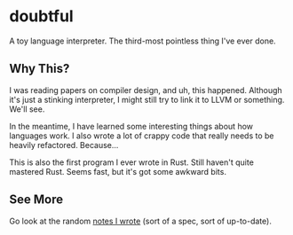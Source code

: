 # doubtful

A toy language interpreter.  The third-most pointless thing I've ever done.

## Why This?

I was reading papers on compiler design, and uh, this happened.  Although it's
just a stinking interpreter, I might still try to link it to LLVM or something.
We'll see.

In the meantime, I have learned some interesting things about how languages
work.  I also wrote a lot of crappy code that really needs to be heavily
refactored.  Because...

This is also the first program I ever wrote in Rust.  Still haven't quite
mastered Rust.  Seems fast, but it's got some awkward bits.

## See More

Go look at the random [notes I wrote](spec.txt) (sort of a spec, sort of
up-to-date).
